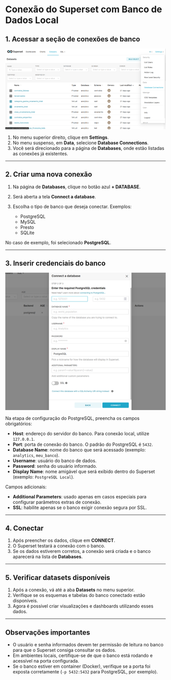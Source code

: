 # Conexão do Superset com Banco de Dados Local

## 1. Acessar a seção de conexões de banco

![Superset](../../../assets/images/db_connection.png)

1. No menu superior direito, clique em **Settings**.
2. No menu suspenso, em **Data**, selecione **Database Connections**.
3. Você será direcionado para a página de **Databases**, onde estão listadas as conexões já existentes.

---

## 2. Criar uma nova conexão

1. Na página de **Databases**, clique no botão azul **+ DATABASE**.
2. Será aberta a tela **Connect a database**.
3. Escolha o tipo de banco que deseja conectar. Exemplos:

    * PostgreSQL
    * MySQL
    * Presto
    * SQLite

No caso de exemplo, foi selecionado **PostgreSQL**.

---

## 3. Inserir credenciais do banco

![Superset](../../../assets/images/db_credentials.png)


Na etapa de configuração do PostgreSQL, preencha os campos obrigatórios:

* **Host**: endereço do servidor do banco. Para conexão local, utilize `127.0.0.1`.
* **Port**: porta de conexão do banco. O padrão do PostgreSQL é `5432`.
* **Database Name**: nome do banco que será acessado (exemplo: `analytics`, `meu_banco`).
* **Username**: usuário do banco de dados.
* **Password**: senha do usuário informado.
* **Display Name**: nome amigável que será exibido dentro do Superset (exemplo: `PostgreSQL Local`).

Campos adicionais:

* **Additional Parameters**: usado apenas em casos especiais para configurar parâmetros extras de conexão.
* **SSL**: habilite apenas se o banco exigir conexão segura por SSL.

---

## 4. Conectar

1. Após preencher os dados, clique em **CONNECT**.
2. O Superset testará a conexão com o banco.
3. Se os dados estiverem corretos, a conexão será criada e o banco aparecerá na lista de **Databases**.

---

## 5. Verificar datasets disponíveis

1. Após a conexão, vá até a aba **Datasets** no menu superior.
2. Verifique se os esquemas e tabelas do banco conectado estão disponíveis.
3. Agora é possível criar visualizações e dashboards utilizando esses dados.

---

## Observações importantes

* O usuário e senha informados devem ter permissão de leitura no banco para que o Superset consiga consultar os dados.
* Em ambientes locais, certifique-se de que o banco está rodando e acessível na porta configurada.
* Se o banco estiver em container (Docker), verifique se a porta foi exposta corretamente (`-p 5432:5432` para PostgreSQL, por exemplo).

